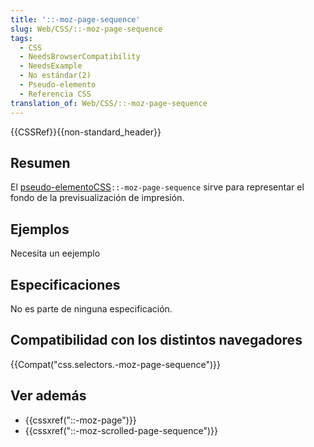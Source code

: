 ```yaml
---
title: '::-moz-page-sequence'
slug: Web/CSS/::-moz-page-sequence
tags:
  - CSS
  - NeedsBrowserCompatibility
  - NeedsExample
  - No estándar(2)
  - Pseudo-elemento
  - Referencia CSS
translation_of: Web/CSS/::-moz-page-sequence
---
```

{{CSSRef}}{{non-standard_header}}

## Resumen

El [pseudo-elemento](/es/docs/Web/CSS/Pseudo-elements)[CSS](/es/docs/Web/CSS)`::-moz-page-sequence` sirve para representar el fondo de la previsualización de impresión.

## Ejemplos

Necesita un eejemplo

## Especificaciones

No es parte de ninguna especificación.

## Compatibilidad con los distintos navegadores

{{Compat("css.selectors.-moz-page-sequence")}}

## Ver además

- {{cssxref("::-moz-page")}}
- {{cssxref("::-moz-scrolled-page-sequence")}}
